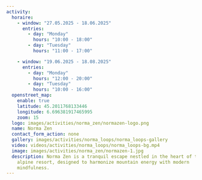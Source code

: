 ```yaml
---
activity:
  horaire:
    - window: "27.05.2025 - 18.06.2025"
      entries:
        - day: "Monday"
          hours: "10:00 - 18:00"
        - day: "Tuesday"
          hours: "11:00 - 17:00"

    - window: "19.06.2025 - 18.08.2025"
      entries:
        - day: "Monday"
          hours: "12:00 - 20:00"
        - day: "Tuesday"
          hours: "10:00 - 16:00"
  openstreet_map:
    enable: true
    latitude: 45.2011768133446
    longitude: 6.696381917465995
    zoom: 15
  logo: images/activities/norma_zen/normazen-logo.png
  name: Norma Zen
  contact_form_action: none
  gallery: images/activities/norma_loops/norma_loops-gallery
  video: videos/activities/norma_loops/norma_loops-bg.mp4
  image: images/activities/norma_zen/normazen-1.jpg
  description: Norma Zen is a tranquil escape nestled in the heart of the La Norma
    alpine resort, designed to harmonize mountain energy with modern
    mindfulness.
---
```

